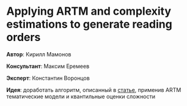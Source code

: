 # Applying ARTM and complexity estimations to generate reading orders

**Автор**: Кирилл Мамонов

**Консультант**: Максим Еремеев

**Эксперт**: Константин Воронцов

**Идея**: доработать алгоритм, описанный в [статье](related-work/koutrika17generating.pdf), применив ARTM тематические модели и квантильные оценки сложности
